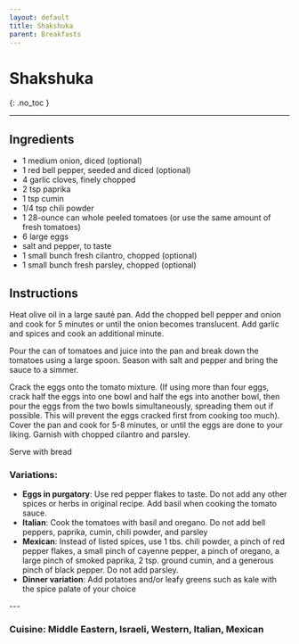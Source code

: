 ```yaml
---
layout: default
title: Shakshuka
parent: Breakfasts
---
```


# Shakshuka
{: .no_toc }

---

## Ingredients
<ul>
	<li>1 medium onion, diced (optional)</li>
	<li>1 red bell pepper, seeded and diced (optional)</li>
	<li>4 garlic cloves, finely chopped</li>
	<li>2 tsp paprika</li>
	<li>1 tsp cumin</li>
	<li>1/4 tsp chili powder</li>
	<li>1 28-ounce can whole peeled tomatoes (or use the same amount of fresh tomatoes)</li>
	<li>6 large eggs</li>
	<li>salt and pepper, to taste</li>
	<li>1 small bunch fresh cilantro, chopped (optional)</li>
	<li>1 small bunch fresh parsley, chopped (optional)</li>
</ul>

## Instructions

Heat olive oil in a large sauté pan. Add the chopped bell pepper and onion and cook for 
5 minutes or until the onion becomes translucent. Add garlic and spices and cook an additional minute.

Pour the can of tomatoes and juice into the pan and break down the tomatoes using a large 
spoon. Season with salt and pepper and bring the sauce to a simmer.

Crack the eggs onto the tomato mixture. (If using more than four eggs, crack half the eggs 
into one bowl and half the egs into another bowl, then pour the eggs from the two bowls 
simultaneously, spreading them out if possible. This will prevent the eggs cracked first
from cooking too much). Cover the pan and cook for 5-8 minutes, or until the eggs are 
done to your liking. Garnish with chopped cilantro and parsley.

Serve with bread

### Variations:
<ul>
	<li><b>Eggs in purgatory</b>: Use red pepper flakes to taste. Do not add any other spices or herbs in original recipe. Add basil when cooking the tomato sauce.</li>
	<li><b>Italian</b>: Cook the tomatoes with basil and oregano. Do not add bell peppers, paprika, cumin, chili powder, and parsley</li>
	<li><b>Mexican</b>: Instead of listed spices, use 1 tbs. chili powder, a pinch of red pepper flakes, a small pinch of cayenne pepper, a pinch of oregano, a large pinch of smoked paprika, 2 tsp. ground cumin, and a generous pinch of black pepper. Do not add parsley.</li>
	<li><b>Dinner variation</b>: Add potatoes and/or leafy greens such as kale with the spice palate of your choice</li>
</ul>
--- 

### Cuisine: Middle Eastern, Israeli, Western, Italian, Mexican